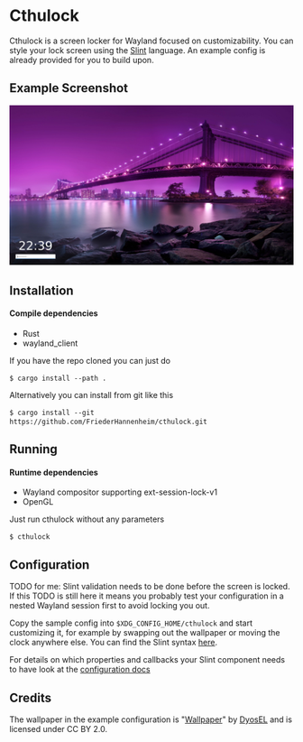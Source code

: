 # Cthulock
Cthulock is a screen locker for Wayland focused on customizability. You can style your lock screen using the [Slint](https://slint.dev/docs.html) language. An example config is already provided for you to build upon.
## Example Screenshot
![Example Screenshot](./docs/example_config_screenshot.png)
## Installation
#### Compile dependencies
- Rust
- wayland_client

If you have the repo cloned you can just do
```
$ cargo install --path .
```

Alternatively you can install from git like this
```
$ cargo install --git https://github.com/FriederHannenheim/cthulock.git
```

## Running
#### Runtime dependencies
- Wayland compositor supporting ext-session-lock-v1
- OpenGL

Just run cthulock without any parameters
```
$ cthulock
```

## Configuration
TODO for me: Slint validation needs to be done before the screen is locked. If this TODO is still here it means you probably test your configuration in a nested Wayland session first to avoid locking you out.

Copy the sample config into `$XDG_CONFIG_HOME/cthulock` and start customizing it, for example by swapping out the wallpaper or moving the clock anywhere else. You can find the Slint syntax [here](https://slint.dev/docs.html).

For details on which properties and callbacks your Slint component needs to have look at the [configuration docs](./docs/configuration.md)

## Credits
The wallpaper in the example configuration is "[Wallpaper](https://www.flickr.com/photos/131042142@N05/16252364850)" by [DyosEL](https://www.flickr.com/photos/131042142@N05) and is licensed under CC BY 2.0. 
